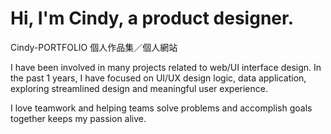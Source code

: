 # Hi, I'm Cindy, a product designer.
Cindy-PORTFOLIO 個人作品集／個人網站

I have been involved in many projects related to web/UI interface design. In the past 1 years, I have focused on UI/UX design logic, data application, exploring streamlined design and meaningful user experience.

I love teamwork and helping teams solve problems and accomplish goals together keeps my passion alive.
